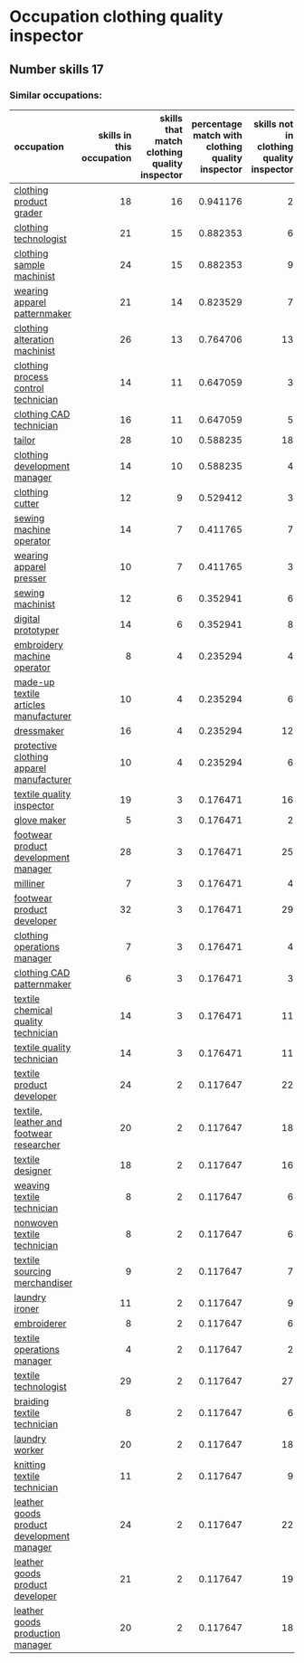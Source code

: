 # Occupation clothing quality inspector
## Number skills 17
### Similar occupations:
| occupation                                                                                |   skills in this occupation |   skills that match clothing quality inspector |   percentage match with clothing quality inspector |   skills not in clothing quality inspector |
|:------------------------------------------------------------------------------------------|----------------------------:|-----------------------------------------------:|---------------------------------------------------:|-------------------------------------------:|
| [clothing product grader](clothing_product_grader.md)                                     |                          18 |                                             16 |                                           0.941176 |                                          2 |
| [clothing technologist](clothing_technologist.md)                                         |                          21 |                                             15 |                                           0.882353 |                                          6 |
| [clothing sample machinist](clothing_sample_machinist.md)                                 |                          24 |                                             15 |                                           0.882353 |                                          9 |
| [wearing apparel patternmaker](wearing_apparel_patternmaker.md)                           |                          21 |                                             14 |                                           0.823529 |                                          7 |
| [clothing alteration machinist](clothing_alteration_machinist.md)                         |                          26 |                                             13 |                                           0.764706 |                                         13 |
| [clothing process control technician](clothing_process_control_technician.md)             |                          14 |                                             11 |                                           0.647059 |                                          3 |
| [clothing CAD technician](clothing_CAD_technician.md)                                     |                          16 |                                             11 |                                           0.647059 |                                          5 |
| [tailor](tailor.md)                                                                       |                          28 |                                             10 |                                           0.588235 |                                         18 |
| [clothing development manager](clothing_development_manager.md)                           |                          14 |                                             10 |                                           0.588235 |                                          4 |
| [clothing cutter](clothing_cutter.md)                                                     |                          12 |                                              9 |                                           0.529412 |                                          3 |
| [sewing machine operator](sewing_machine_operator.md)                                     |                          14 |                                              7 |                                           0.411765 |                                          7 |
| [wearing apparel presser](wearing_apparel_presser.md)                                     |                          10 |                                              7 |                                           0.411765 |                                          3 |
| [sewing machinist](sewing_machinist.md)                                                   |                          12 |                                              6 |                                           0.352941 |                                          6 |
| [digital prototyper](digital_prototyper.md)                                               |                          14 |                                              6 |                                           0.352941 |                                          8 |
| [embroidery machine operator](embroidery_machine_operator.md)                             |                           8 |                                              4 |                                           0.235294 |                                          4 |
| [made-up textile articles manufacturer](made-up_textile_articles_manufacturer.md)         |                          10 |                                              4 |                                           0.235294 |                                          6 |
| [dressmaker](dressmaker.md)                                                               |                          16 |                                              4 |                                           0.235294 |                                         12 |
| [protective clothing apparel manufacturer](protective_clothing_apparel_manufacturer.md)   |                          10 |                                              4 |                                           0.235294 |                                          6 |
| [textile quality inspector](textile_quality_inspector.md)                                 |                          19 |                                              3 |                                           0.176471 |                                         16 |
| [glove maker](glove_maker.md)                                                             |                           5 |                                              3 |                                           0.176471 |                                          2 |
| [footwear product development manager](footwear_product_development_manager.md)           |                          28 |                                              3 |                                           0.176471 |                                         25 |
| [milliner](milliner.md)                                                                   |                           7 |                                              3 |                                           0.176471 |                                          4 |
| [footwear product developer](footwear_product_developer.md)                               |                          32 |                                              3 |                                           0.176471 |                                         29 |
| [clothing operations manager](clothing_operations_manager.md)                             |                           7 |                                              3 |                                           0.176471 |                                          4 |
| [clothing CAD patternmaker](clothing_CAD_patternmaker.md)                                 |                           6 |                                              3 |                                           0.176471 |                                          3 |
| [textile chemical quality technician](textile_chemical_quality_technician.md)             |                          14 |                                              3 |                                           0.176471 |                                         11 |
| [textile quality technician](textile_quality_technician.md)                               |                          14 |                                              3 |                                           0.176471 |                                         11 |
| [textile product developer](textile_product_developer.md)                                 |                          24 |                                              2 |                                           0.117647 |                                         22 |
| [textile, leather and footwear researcher](textile,_leather_and_footwear_researcher.md)   |                          20 |                                              2 |                                           0.117647 |                                         18 |
| [textile designer](textile_designer.md)                                                   |                          18 |                                              2 |                                           0.117647 |                                         16 |
| [weaving textile technician](weaving_textile_technician.md)                               |                           8 |                                              2 |                                           0.117647 |                                          6 |
| [nonwoven  textile technician](nonwoven__textile_technician.md)                           |                           8 |                                              2 |                                           0.117647 |                                          6 |
| [textile sourcing merchandiser](textile_sourcing_merchandiser.md)                         |                           9 |                                              2 |                                           0.117647 |                                          7 |
| [laundry ironer](laundry_ironer.md)                                                       |                          11 |                                              2 |                                           0.117647 |                                          9 |
| [embroiderer](embroiderer.md)                                                             |                           8 |                                              2 |                                           0.117647 |                                          6 |
| [textile operations manager](textile_operations_manager.md)                               |                           4 |                                              2 |                                           0.117647 |                                          2 |
| [textile technologist](textile_technologist.md)                                           |                          29 |                                              2 |                                           0.117647 |                                         27 |
| [braiding textile technician](braiding_textile_technician.md)                             |                           8 |                                              2 |                                           0.117647 |                                          6 |
| [laundry worker](laundry_worker.md)                                                       |                          20 |                                              2 |                                           0.117647 |                                         18 |
| [knitting textile technician](knitting_textile_technician.md)                             |                          11 |                                              2 |                                           0.117647 |                                          9 |
| [leather goods product development manager](leather_goods_product_development_manager.md) |                          24 |                                              2 |                                           0.117647 |                                         22 |
| [leather goods product developer](leather_goods_product_developer.md)                     |                          21 |                                              2 |                                           0.117647 |                                         19 |
| [leather goods production manager](leather_goods_production_manager.md)                   |                          20 |                                              2 |                                           0.117647 |                                         18 |
